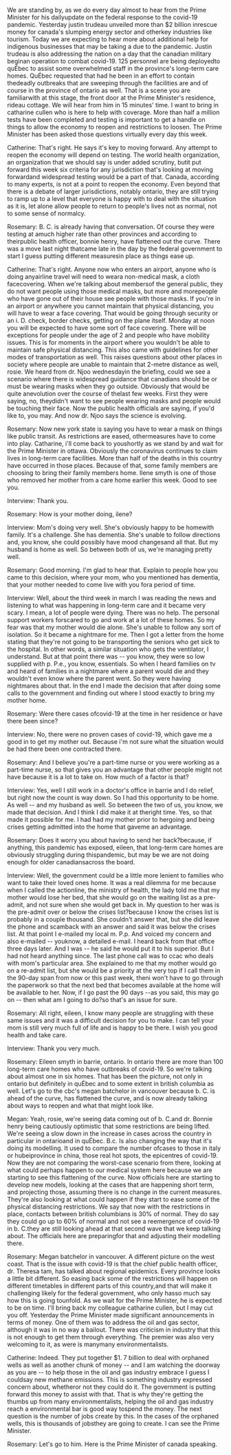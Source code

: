 We are standing by, as we do every day almost to hear from the Prime Minister for his dailyupdate on the federal response to the covid-19 pandemic. Yesterday justin trudeau unveiled more than $2 billion inrescue money for canada's slumping energy sector and otherkey industries like tourism. Today we are expecting to hear more about additional help for indigenous businesses that may be taking a due to the pandemic. Justin trudeau is also addressing the nation on a day that the canadian military beginan operation to combat covid-19. 125 personnel are being deployedto quÉbec to assist some overwhelmed staff in the province's long-term care homes. QuÉbec requested that had he been in an effort to contain thedeadly outbreaks that are sweeping through the facilities are and of course in the province of ontario as well. That is a scene you are familiarwith at this stage, the front door at the Prime Minister's residence, rideau cottage. We will hear from him in 15 minutes' time. I want to bring in catharine cullen who is here to help with coverage. More than half a million tests have been completed and testing is important to get a handle on things to allow the economy to reopen and restrictions to loosen. The Prime Minister has been asked those questions virtually every day this week.

Catherine:
That's right. He says it's key to moving forward. Any attempt to reopen the economy will depend on testing. The world health organization, an organization that we should say is under added scrutiny, butit put forward this week six criteria for any jurisdiction that's looking at moving forwardand widespread testing would be a part of that. Canada, according to many experts, is not at a point to reopen the economy. Even beyond that there is a debate of larger jurisdictions, notably ontario, they are still trying to ramp up to a level that everyone is happy with to deal with the situation as it is, let alone allow people to return to people's lives not as normal, not to some sense of normalcy.

Rosemary:
B. C. is already having that conversation. Of course they were testing at amuch higher rate than other provinces and according to theirpublic health officer, bonnie henry, have flattened out the curve. There was a move last night thatcame late in the day by the federal government to start I guess putting different measuresin place as things ease up.

Catherine:
That's right. Anyone now who enters an airport, anyone who is doing anyairline travel will need to weara non-medical mask, a cloth facecovering. When we're talking about membersof the general public, they do not want people using those medical masks, but more and morepeople who have gone out of their house see people with those masks. If you're in an airport or anywhere you cannot maintain that physical distancing, you will have to wear a face covering. That would be going through security or an i. D. check, border checks, getting on the plane itself. Monday at noon you will be expected to have some sort of face covering. There will be exceptions for people under the age of 2 and people who have mobility issues. This is for moments in the airport where you wouldn't be able to maintain safe physical distancing. This also came with guidelines for other modes of transportation as well. This raises questions about other places in society where people are unable to maintain that 2-metre distance as well, rosie. We heard from dr. Njoo wednesdayin the briefing, could we see a scenario where there is widespread guidance that canadians should be or must be wearing masks when they go outside. Obviously that would be quite anevolution over the course of thelast few weeks. First they were saying, no, theydidn't want to see people wearing masks and people would be touching their face. Now the public health officials are saying, if you'd like to, you may. And now dr. Njoo says the science is evolving.

Rosemary:
Now new york state is saying you have to wear a mask on things like public transit. As restrictions are eased, othermeasures have to come into play. Catharine, i'll come back to youshortly as we stand by and wait for the Prime Minister in ottawa. Obviously the coronavirus continues to claim lives in long-term care facilities. More than half of the deaths in this country have occurred in those places. Because of that, some family members are choosing to bring their family members home. Ilene smyth is one of those who removed her mother from a care home earlier this week. Good to see you.

Interview:
Thank you.

Rosemary:
How is your mother doing, ilene?

Interview:
Mom's doing very well. She's obviously happy to be homewith family. It's a challenge. She has dementia. She's unable to follow directions and, you know, she could possibly have mood changesand all that. But my husband is home as well. So between both of us, we're managing pretty well.

Rosemary:
Good morning. I'm glad to hear that. Explain to people how you came to this decision, where your mom, who you mentioned has dementia, that your mother needed to come live with you fora period of time.

Interview:
Well, about the third week in march I was reading the news and listening to what was happening in long-term care and it became very scary. I mean, a lot of people were dying. There was no help. The personal support workers forscared to go and work at a lot of these homes. So my fear was that my mother would die alone. She's unable to follow any sort of isolation. So it became a nightmare for me. Then I got a letter from the home stating that they're not going to be transporting the seniors who get sick to the hospital. In other words, a similar situation who gets the ventilator, I understand. But at that point there was -- you know, they were so low supplied with p. P.e., you know, essentials. So when I heard families on tv and heard of families in a nightmare where a parent would die and they wouldn't even know where the parent went. So they were having nightmares about that. In the end I made the decision that after doing some calls to the government and finding out where I stood exactly to bring my mother home.

Rosemary:
Were there cases ofcovid-19 at the time in her residence or have there been since?

Interview:
No, there were no proven cases of covid-19, which gave me a good in to get my mother out. Because i'm not sure what the situation would be had there been one contracted there.

Rosemary:
And I believe you're a part-time nurse or you were working as a part-time nurse, so that gives you an advantage that other people might not have because it is a lot to take on. How much of a factor is that?

Interview:
Yes, well I still work in a doctor's office in barrie and I do relief, but right now the count is way down. So I had this opportunity to be home. As well -- and my husband as well. So between the two of us, you know, we made that decision. And I think I did make it at theright time. Yes, so that made it possible for me. I had had my mother prior to hergoing and being crises getting admitted into the home that gaveme an advantage.

Rosemary:
Does it worry you about having to send her back?because, if anything, this pandemic has exposed, eileen, that long-term care homes are obviously struggling during thispandemic, but may be we are not doing enough for older canadiansacross the board.

Interview:
Well, the government could be a little more lenient to families who want to take their loved ones home. It was a real dilemma for me because when I called the actionline, the ministry of health, the lady told me that my mother would lose her bed, that she would go on the waiting list as a pre-admit, and not sure when she would get back in. My question to her was is the pre-admit over or below the crises list?because I know the crises list is probably in a couple thousand. She couldn't answer that, but she did leave the phone and scamback with an answer and said it was below the crises list. At that point I e-mailed my local m. P.p. And voiced my concern and also e-mailed -- youknow, a detailed e-mail. I heard back from that office three days later. And I was -- he said he would put it to his superior. But I had not heard anything since. The last phone call was to ccac who deals with mom's particular area. She explained to me that my mother would go on a re-admit list, but she would be a priority at the very top if I call them in the 90-day span from now or this past week, theni won't have to go through the paperwork so that the next bed that becomes available at the home will be available to her. Now, if I go past the 90 days --as you said, this may go on -- then what am I going to do?so that's an issue for sure.

Rosemary:
All right, eileen, I know many people are struggling with these same issues and it was a difficult decision for you to make. I can tell your mom is still very much full of life and is happy to be there. I wish you good health and take care.

Interview:
Thank you very much.

Rosemary:
Eileen smyth in barrie, ontario. In ontario there are more than 100 long-term care homes who have outbreaks of covid-19. So we're talking about almost one in six homes. That has been the picture, not only in ontario but definitely in quÉbec and to some extent in british columbia as well. Let's go to the cbc's megan batchelor in vancouver because b. C. is ahead of the curve, has flattened the curve, and is now already talking about ways to reopen and what that might look like.

Megan:
Yeah, rosie, we're seeing data coming out of b. C.and dr. Bonnie henry being cautiously optimistic that some restrictions are being lifted. We're seeing a slow down in the increase in cases across the country in particular in ontarioand in quÉbec. B.c. Is also changing the way that it's doing its modelling. It used to compare the number ofcases to those in italy or hubeiprovince in china, those real hot spots, the epicentres of covid-19. Now they are not comparing the worst-case scenario from there, looking at what could perhaps happen to our medical system here because we are starting to see this flattening of the curve. Now officials here are starting to develop new models, looking at the cases that are happening short term, and projecting those, assuming there is no change in the current measures. They're also looking at what could happen if they start to ease some of the physical distancing restrictions. We say that now with the restrictions in place, contacts between british columbians is 30% of normal. They do say they could go up to 60% of normal and not see a reemergence of covid-19 in b. C.they are still looking ahead at that second wave that we keep talking about. The officials here are preparingfor that and adjusting their modelling there.

Rosemary:
Megan batchelor in vancouver. A different picture on the west coast. That is the issue with covid-19 is that the chief public health officer, dr. Theresa tam, has talked about regional epidemics. Every province looks a little bit different. So easing back some of the restrictions will happen on different timetables in different parts of this country,and that will make it challenging likely for the federal government, who only hasso much say how this is going tounfold. As we wait for the Prime Minister, he is expected to be on time. I'll bring back my colleague catharine cullen, but I may cut you off. Yesterday the Prime Minister made significant announcements in terms of money. One of them was to address the oil and gas sector, although it was in no way a bailout. There was criticism in industry that this is not enough to get them through everything. The premier was also very welcoming to it, as were is manymany environmentalists.

Catherine:
Indeed. They put together $1. 7 billion to deal with orphaned wells as well as another chunk of money -- and I am watching the doorway as you are -- to help those in the oil and gas industry embrace I guess I couldsay new methane emissions. This is something industry expressed concern about, whetheror not they could do it. The government is putting forward this money to assist with that. That is why they're getting the thumbs up from many environmentalists, helping the oil and gas industry reach a environmental bar is good way tospend the money. The next question is the number of jobs create by this. In the cases of the orphaned wells, this is thousands of jobsthey are going to create. I can see the Prime Minister.

Rosemary:
Let's go to him. Here is the Prime Minister of canada speaking.
